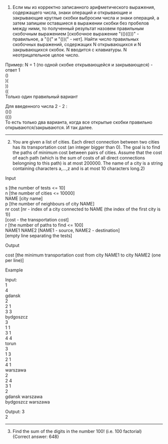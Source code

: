 1. Если мы из корректно записанного арифметического выражения, содержащего числа, знаки операций и открывающие и закрывающие круглые скобки выбросим числа и знаки операций, а затем запишем оставшиеся в выражении скобки без пробелов между ними, то полученный результат назовем правильным скобочным выражением [скобочное выражение "(()(()))" - правильное, а "()(" и "())(" - нет]. Найти число правильных скобочных выражений, содержащих N открывающихся и N закрывающихся скобок. N вводится с клавиатуры. N неотрицательное целое число.

Пример:
N = 1 (по одной скобке открывающейся и закрывающеся) - ответ 1<br>
()<br>
)(<br>
))<br>
((<br>
Только один правильный вариант

Для введенного числа 2 - 2 :<br>
()()<br>
(())<br>
То есть только два варианта, когда все открытые скобки правильно открываются/закрываются.
И так далее.

------------------------------------------------------------------------------------------------------------------------

2. You are given a list of cities. Each direct connection between two cities has its transportation cost (an integer bigger than 0). The goal is to find the paths of minimum cost between pairs of cities. Assume that the cost of each path (which is the sum of costs of all direct connections belongning to this path) is at most 200000. The name of a city is a string containing characters a,...,z and is at most 10 characters long.2)

Input

s [the number of tests <= 10]<br>
n [the number of cities <= 10000]<br>
NAME [city name]<br>
p [the number of neighbours of city NAME]<br>
nr cost [nr - index of a city connected to NAME (the index of the first city is 1)]<br>[cost - the transportation cost]<br>
r [the number of paths to find <= 100]<br>
NAME1 NAME2 [NAME1 - source, NAME2 - destination]<br>
[empty line separating the tests]<br>

Output

cost [the minimum transportation cost from city NAME1 to city NAME2 (one per line)]

Example

Input:<br>
1<br>
4<br>
gdansk<br>
2<br>
2 1<br>
3 3<br>
bydgoszcz<br>
3<br>
1 1<br>
3 1<br>
4 4<br>
torun<br>
3<br>
1 3<br>
2 1<br>
4 1<br>
warszawa<br>
2<br>
2 4<br>
3 1<br>
2<br>
gdansk warszawa<br>
bydgoszcz warszawa<br>

Output:
3<br>
2<br>

------------------------------------------------------------------------------------------------------------------------

3. Find the sum of the digits in the number 100! (i.e. 100 factorial)<br>
{Correct answer: 648}
